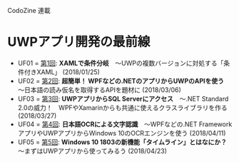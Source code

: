 CodoZine 連載  
# UWPアプリ開発の最前線

- UF01 = [第1回](http://codezine.jp/article/detail/10623): **XAMLで条件分岐**　～UWPの複数バージョンに対処する「条件付きXAML」 (2018/01/25)
- UF02 = [第2回](http://codezine.jp/article/detail/10654): **超簡単！ WPFなどの.NETのアプリからUWPのAPIを使う**　～日本語の読み仮名を取得するAPIを題材に (2018/03/06)
- UF03 = [第3回](http://codezine.jp/article/detail/10702): **UWPアプリからSQL Serverにアクセス**　～.NET Standard 2.0の威力！　WPFやXamarinからも共通に使えるクラスライブラリを作る (2018/03/27)
- UF04 = [第4回](https://codezine.jp/article/detail/10748): **日本語OCRによる文字認識**　～WPFなどの.NET FrameworkアプリやUWPアプリからWindows 10のOCRエンジンを使う (2018/04/11)
- UF05 = [第5回](https://codezine.jp/article/detail/10790): **Windows 10 1803の新機能「タイムライン」とはなにか？**　～まずはUWPアプリから使ってみるう (2018/04/23)
